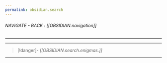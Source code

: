 ```yaml
---
permalink: obsidian.search
---
```


###### NAVIGATE - BACK : [[OBSIDIAN.navigation]]
------


-----
>[!danger]- *[[OBSIDIAN.search.enigmas.]]*
------
